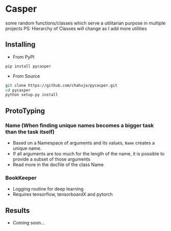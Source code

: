 # Casper
some random functions/classes which serve a utilitarian purpose in multiple projects
PS: Hierarchy of Classes will change as I add more utilities 

## Installing
* From PyPI
```sh
pip install pycasper
```

* From Source
```sh
git clone https://github.com/chahuja/pycasper.git
cd pycasper
python setup.py install
```

## ProtoTyping 
### Name (When finding unique names becomes a bigger task than the task itself)
* Based on a Namespace of arguments and its values, `Name` creates a unique name.
* If all arguments are too much for the length of the name, it is possible to provide a subset of those arguments
* Read more in the docfile of the class Name

### BookKeeper
* Logging routine for deep learning
* Requires tensorflow, tensorboardX and pytorch

## Results
* Coming soon...
